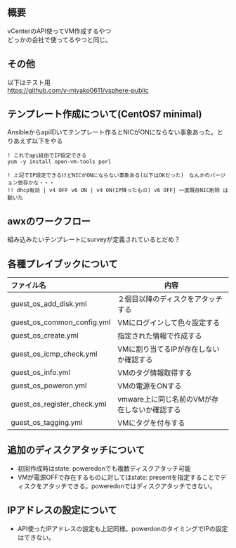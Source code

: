 ## 概要
vCenterのAPI使ってVM作成するやつ  
どっかの会社で使ってるやつと同じ。   

## その他
以下はテスト用  
https://github.com/y-miyako0611/vsphere-public

## テンプレート作成について(CentOS7 minimal)
Ansibleからapi叩いてテンプレート作るとNICがONにならない事象あった。とりあえず以下をやる
```
! これでapi経由でIP設定できる
yum -y install open-vm-tools perl

! 上記でIP設定できるけどNICがONにならない事象ある(以下はOKだった)　なんかのバージョン依存かな・・・
!! dhcp有効 | v4 OFF v6 ON | v4 ON(IP降ったもの) v6 OFF| 一度既存NIC削除 は動いた 

```

## awxのワークフロー
組み込みたいテンプレートにsurveyが定義されているとだめ？


## 各種プレイブックについて

| ファイル名| 内容|
| :----| ----|
|guest_os_add_disk.yml|２個目以降のディスクをアタッチする|
|guest_os_common_config.yml|VMにログインして色々設定する|
|guest_os_create.yml|指定された情報で作成する|
|guest_os_icmp_check.yml|VMに割り当てるIPが存在しないか確認する|
|guest_os_info.yml|VMのタグ情報取得する|
|guest_os_poweron.yml|VMの電源をONする|
|guest_os_register_check.yml|vmware上に同じ名前のVMが存在しないか確認する|
|guest_os_tagging.yml|VMにタグを付与する|

## 追加のディスクアタッチについて

- 初回作成時はstate: poweredonでも複数ディスクアタッチ可能
- VMが電源OFFで存在するものに対してはstate: presentを指定することでディスクをアタッチできる。poweredonではディスクアタッチできない。

## IPアドレスの設定について
- API使ったIPアドレスの設定も上記同様。powerdonのタイミングでIPの設定はできない。
